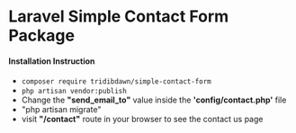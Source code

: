 # Laravel Simple Contact Form Package

#### Installation Instruction

- `composer require tridibdawn/simple-contact-form`
- `php artisan vendor:publish`
- Change the __"send_email_to"__ value inside the __'config/contact.php'__ file
- "php artisan migrate"
- visit __"/contact"__ route in your browser to see the contact us page
